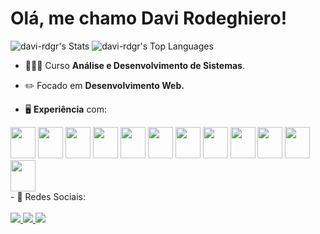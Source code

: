 <h1>Olá, me chamo Davi Rodeghiero</strong>!</h1>


![davi-rdgr's Stats](https://github-readme-stats.vercel.app/api?username=davi-rdgr&theme=dracula&show_icons=true&hide_border=false&count_private=true)
![davi-rdgr's Top Languages](https://github-readme-stats.vercel.app/api/top-langs/?username=davi-rdgr&theme=dracula&show_icons=true&hide_border=false&layout=compact)

- 👨🏻‍💻 Curso **Análise e Desenvolvimento de Sistemas**.
- ✏️ Focado em **Desenvolvimento Web.**

- 🖥️ **Experiência** com:

<div style="display: inline">
          <img width="40px" height="50px" src="https://cdn.jsdelivr.net/gh/devicons/devicon/icons/html5/html5-original.svg" />        
          <img width="40px" height="50px" src="https://cdn.jsdelivr.net/gh/devicons/devicon/icons/css3/css3-original.svg" />
          <img width="40px" height="50px" src="https://cdn.jsdelivr.net/gh/devicons/devicon/icons/javascript/javascript-original.svg" />
          <img width="40px" height="50px" src="https://cdn.jsdelivr.net/gh/devicons/devicon@latest/icons/php/php-original.svg" />
          <img width="40px" height="50px" src="https://cdn.jsdelivr.net/gh/devicons/devicon/icons/react/react-original.svg" />
          <img width="40px" height="50px" src="https://cdn.jsdelivr.net/gh/devicons/devicon/icons/git/git-original.svg" />
          <img width="40px" height="50px" src="https://cdn.jsdelivr.net/gh/devicons/devicon/icons/github/github-original.svg" />
          <img width="40px" height="50px" src="https://cdn.jsdelivr.net/gh/devicons/devicon/icons/mysql/mysql-original.svg" />
          <img width="40px" height="50px" src="https://cdn.jsdelivr.net/gh/devicons/devicon/icons/python/python-original.svg" />
          <img width="40px" height="50px" src="https://cdn.jsdelivr.net/gh/devicons/devicon/icons/figma/figma-original.svg" />
          <img width="40px" height="50px" src="https://cdn.jsdelivr.net/gh/devicons/devicon@latest/icons/ubuntu/ubuntu-original.svg" />
          <img width="40px" height="50px" src="https://cdn.jsdelivr.net/gh/devicons/devicon@latest/icons/docker/docker-original.svg" />
          
          
</div> 
<br>
- 📱 Redes Sociais:
<br>
<br>


<a href="https://www.linkedin.com/in/davi-souza-317496242/">
<img src="https://img.shields.io/badge/linkedin-%230077B5.svg?style=for-the-badge&logo=linkedin&logoColor=white">
</a>

<a href="mailto:davi.rodeghiero@outlook.com">
<img src="https://img.shields.io/badge/Gmail-D14836?style=for-the-badge&logo=gmail&logoColor=white">
</a>

<a href="https://www.instagram.com/davirodeghiero/">
<img src="https://img.shields.io/badge/Instagram-%23E4405F.svg?style=for-the-badge&logo=Instagram&logoColor=white">
</a>
